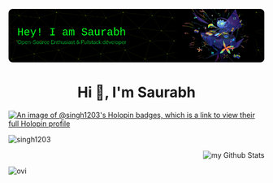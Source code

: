 ![Header](./saurabh-github-header-image.png)

<h1 align="center">Hi 👋, I'm Saurabh </h1>

[![An image of @singh1203's Holopin badges, which is a link to view their full Holopin profile](https://holopin.me/singh1203)](https://holopin.io/@singh1203)
 
<!--
<p align="left"> <img src="https://visitor-badge.laobi.icu/badge?page_id=singh1203.singh1203" alt="singh1203"> </p> -->

<p align="left"> <img src="https://komarev.com/ghpvc/?username=singh1203&label=Profile+view&style=for-the-badge&color=orange" alt="singh1203" </p>

<div>
<p align="right">
 <img src="https://github-readme-stats.vercel.app/api?username=singh1203&include_all_commits=true&count_private=true&show_icons=true&line_height=20&title_color=2B5BBD&icon_color=1124BB&text_color=A1A1A1&bg_color=0,000000,130F40" alt="my Github Stats"/>

</p>

<p align="left">
 <img src="https://github-readme-stats.vercel.app/api/top-langs?username=singh1203&show_icons=true&locale=en&layout=compact&theme=chartreuse-dark" alt="ovi" />
</p>
</div>